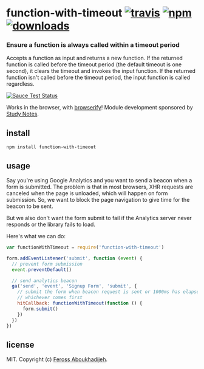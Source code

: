 # function-with-timeout [![travis][travis-image]][travis-url] [![npm][npm-image]][npm-url] [![downloads][downloads-image]][downloads-url]

[travis-image]: https://img.shields.io/travis/feross/function-with-timeout.svg?style=flat
[travis-url]: https://travis-ci.org/feross/function-with-timeout
[npm-image]: https://img.shields.io/npm/v/function-with-timeout.svg?style=flat
[npm-url]: https://npmjs.org/package/function-with-timeout
[downloads-image]: https://img.shields.io/npm/dm/function-with-timeout.svg?style=flat
[downloads-url]: https://npmjs.org/package/function-with-timeout

### Ensure a function is always called within a timeout period

Accepts a function as input and returns a new function. If the returned function is
called before the timeout period (the default timeout is one second), it clears
the timeout and invokes the input function. If the returned function isn't called
before the timeout period, the input function is called regardless.

[![Sauce Test Status](https://saucelabs.com/browser-matrix/function-w-timeout.svg)](https://saucelabs.com/u/function-w-timeout)

Works in the browser, with [browserify](http://browserify.org/)! Module development sponsored by [Study Notes](https://www.apstudynotes.org).

## install

```
npm install function-with-timeout
```

## usage

Say you're using Google Analytics and you want to send a beacon when a form is
submitted. The problem is that in most browsers, XHR requests are canceled when the
page is unloaded, which will happen on form submission. So, we want to block the
page navigation to give time for the beacon to be sent.

But we also don't want the form submit to fail if the Analytics server never responds
or the library fails to load.

Here's what we can do:

```js
var functionWithTimeout = require('function-with-timeout')

form.addEventListener('submit', function (event) {
  // prevent form submission
  event.preventDefault()

  // send analytics beacon
  ga('send', 'event', 'Signup Form', 'submit', {
    // submit the form when beacon request is sent or 1000ms has elapsed,
    // whichever comes first
    hitCallback: functionWithTimeout(function () {
      form.submit()
    })
  })
})
```

## license

MIT. Copyright (c) [Feross Aboukhadijeh](http://feross.org).
